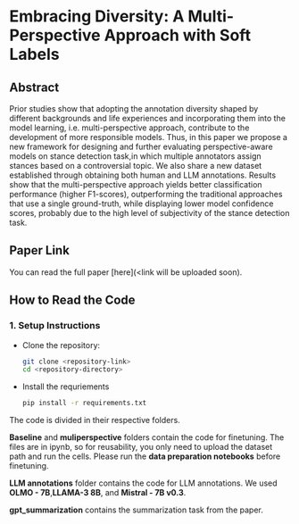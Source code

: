 # Embracing Diversity: A Multi-Perspective Approach with Soft Labels

## Abstract
Prior studies show that adopting the annotation diversity shaped by different backgrounds and life experiences and incorporating them into the model learning, i.e. multi-perspective approach, contribute to the development of more responsible models.
Thus, in this paper we propose a new framework for designing and further evaluating perspective-aware models on stance detection task,in which multiple annotators assign stances based on a controversial topic. We also share a new dataset established through obtaining both human and LLM annotations. 
Results show that the multi-perspective approach yields better classification performance (higher F1-scores), outperforming the traditional approaches that use a single ground-truth, while displaying lower model confidence scores, probably due to the high level of subjectivity of the stance detection task.

## Paper Link
You can read the full paper [here](<link will be uploaded soon).

## How to Read the Code
### 1. Setup Instructions
- Clone the repository:
  ```bash
  git clone <repository-link>
  cd <repository-directory>

- Install the requriements
  ```bash 
  pip install -r requirements.txt

The code is divided in their respective folders. 

**Baseline** and **muliperspective** folders contain the code for finetuning. The files are in ipynb, so for reusability, you only need to upload the dataset path and run the cells. Please run the **data preparation notebooks** before finetuning.  

**LLM annotations** folder contains the code for LLM annotations. We used **OLMO - 7B**,**LLAMA-3 8B**, and **Mistral - 7B v0.3**. 

**gpt_summarization** contains the summarization task from the paper.


